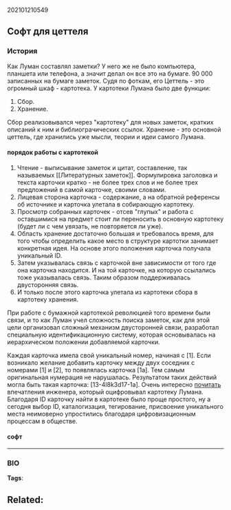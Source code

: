 202101210549
## Софт для цеттеля

### История
Как Луман составлял заметки?
У него же не было компьютера, планшета или телефона, а значит делал он все это на бумаге. 90 000 записанных на бумаге заметок. Судя по фоткам, его Цеттель - это огромный шкаф - картотека. 
У картотеки Лумана было две функции:
1. Сбор.
2. Хранение.

Сбор реализовывался через "картотеку" для новых заметок, кратких описаний к ним и библиограчических ссылок.
Хранение - это основной цеттель, где хранились уже мысли, теории и идеи самого Лумана.

#### порядок работы с картотекой
1. Чтение - выписывание заметок и цитат, составление, так называемых [[Литературных заметок]]. Формулировка заголовка и текста карточки кратко - не более трех слов и не более трех предложений в самой карточке, своими словами.
2. Лицевая сторона карточка - содержание, а на обратной референсы об источнике и карточка улетала в собирающую картотеку.
3. Просмотр собранных карточек - отсев "глупых" и работа с оставшимися на предмет стоит ли переносить в основную картотеку (будет ли с чем увязать, не повторяется ли уже).
4. Область хранение достаточно большая и требовалось время, для того чтобы определить какое место в структуре картотки занимает конкретная идея. На основе этого положения карточка получала уникальный ID.
5. Затем указывалась связь с карточкой вне зависимости от того где она карточка находится. И на той карточке, на которую ссылались тоже указывалась связь. Таким образом поддерживалась двусторонняя связь.
6. И только после этого карточка улетала из картотеки сбора в картотеку хранения.

При работе с бумажной картотекой революцией того времени были связи, и то как Луман учел сложность поиска заметок, как для этой цели организовал сложный механизм двусторонней связи, разработал специальную идентификационную систему, которая основывалась на иерархическом положении добавляемой карточки.

Каждая карточка имела свой уникальный номер, начиная с [1]. Если возникало желание добавить карточку между двух соседних с номерами [1] и [2], то появлялась карточка [1a]. Тем самым оригинальная нумерация не нарушалась. Результатом таких действий могла быть такая карточка: [13-4l8k3d17-1a].
Очень интересно [почитать](https://webaudiotech.com/2017/12/08/luhmann-zettelkasten-ha/) впечатления инженера, который оцифровывал картотеку Лумана.
Благодаря ID карточку найти в картотеке было проще простого, ну а сегодня выбор ID, каталогизация, тегирование, присвоение уникального места неимоверно упростились благодаря цифровизационным процессам в обществе. 

#### софт



---
### BIO
**Tags**:

**Related**:
- 